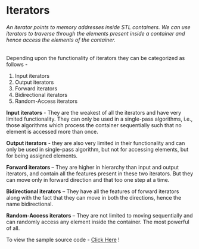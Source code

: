 # Iterators


###### An *iterator* points to memory addresses inside STL containers. We can use *iterators* to traverse through the elements present inside a container and hence access the elements of the container. 


Depending upon the functionality of iterators they can be categorized as follows -  

  1. Input iterators
  2. Output iterators
  3. Forward iterators
  4. Bidirectional iterators
  5. Random-Access iterators 


**Input iterators** - They are the weakest of all the iterators and have very limited functionality. They can only be used in a single-pass algorithms, i.e., those algorithms which process the container sequentially such that no element is accessed more than once.


**Output iterators** - they are also very limited in their functionality and can only be used in single-pass algorithm, but not for accessing elements, but for being assigned elements.


**Forward iterators** – They are higher in hierarchy than input and output iterators, and contain all the features present in these two iterators. But they can move only in forward direction and that too one step at a time.


**Bidirectional iterators** – They have all the features of forward iterators along with the fact that they can move in both the directions, hence the name bidirectional.


**Random-Access iterators** – They are not limited to moving sequentially and can randomly access any element inside the container. The most powerful of all.  


To view the sample source code - [Click Here](https://github.com/tridibsamanta/CPP_STL/blob/master/Iterators/iterator.cpp) ! 


